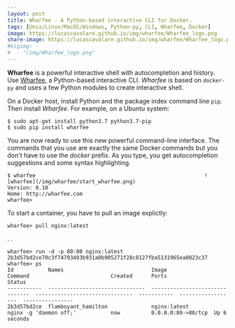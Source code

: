 ```yaml
---
layout: post
title: Wharfee - A Python-based interactive CLI for Docker.
tags: [Unix/Linux/MacOS/Windows, Python-py, CLI, Wharfee, Docker]
image: https://lucascavalare.github.io/img/wharfee/Wharfee_logo.png
share-image: https://lucascavalare.github.io/img/wharfee/Wharfee_logo.png
#bigimg:
#  - "/img/Wharfee_logo.png"
---
```


__Wharfee__ is a powerful interactive shell with autocompletion and history. Use [Wharfee](https://github.com/j-bennet/wharfee), 
a Python-based interactive CLI. *Wharfee* is based on `docker-py` and uses a few Python modules to create interactive shell. 

On a Docker host, install Python and the package index command line `pip`. Then install *Wharfee*. For example, on a Ubuntu system:
  ```
  $ sudo apt-get install python3.7 python3.7-pip
  $ sudo pip install wharfee
  ```
You are now ready to use this new powerful command-line interface. The commands that you use are exactly the same Docker commands 
but you don't have to use the *docker* prefix. As you type, you get autocompletion suggestions and some syntax highlighting. 
  ```
  $ wharfee                                                      ![wharfee](/img/wharfee/start_wharfee.png)
  Version: 0.10                        
  Home: http://wharfee.com
  wharfee> 
  ```
  
To start a container, you have to pull an image explictly:
  ```                                                            ![wharfee](/img/wharfee/pulling_nginx.png)  
  wharfee> pull nginx:latest
  ```
  .
  .
  ```
  wharfee> run -d -p 80:80 nginx:latest
  2b3d57bd2ce70c3f74793403b931a0b905271f28c8127fba5131965ea0823c37
  wharfee> ps
  Id           Names                            Image                            Command                          Created      Ports               Status
  -----------  -------------------------------  -------------------------------  -------------------------------  -----------  ------------------  ----------------
  2b3d57bd2ce  flamboyant_hamilton              nginx:latest                     nginx -g 'daemon off;'           now          0.0.0.0:80->80/tcp  Up 6 seconds
  
